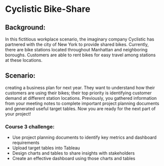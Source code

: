 # Cyclistic Bike-Share

## Background: 
In this fictitious workplace scenario, the imaginary company Cyclistic has partnered with the city of New York to provide shared bikes. Currently, there are bike stations located throughout Manhattan and neighboring boroughs. Customers are able to rent bikes for easy travel among stations at these locations. 

## Scenario:
creating a business plan for next year. They want to understand how their customers are using their bikes; their top priority is identifying customer demand at different station locations.  Previously, you gathered information from your meeting notes to complete important project planning documents and generated useful target tables. Now you are ready for the next part of your project!

### Course 3 challenge:
<ul>
  <li> Use project planning documents to identify key metrics and dashboard requirements </li>
  <li> Upload target tables into Tableau </li>
  <li> Design charts and tables to share insights with stakeholders </li>
  <li> Create an effective dashboard using those charts and tables </li>
</ul>
